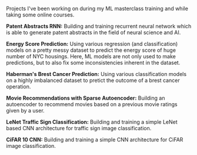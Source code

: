Projects I've been working on during my ML masterclass training and while taking some online courses. 


**Patent Abstracts RNN:** Building and training recurrent neural network which is able to generate patent abstracts in the field of 
neural science and AI.

**Energy Score Prediction:** Using various regression (and classification) models on a pretty messy dataset to predict the energy score of huge number of NYC housings. Here, ML models are not only used to make predictions, but to also fix some inconsistencies inherent in the dataset.

**Haberman's Brest Cancer Prediction:** Using various classification models on a highly imbalanced dataset to pretict the outcome 
of a brest cancer operation.

**Movie Recommendations with Sparse Autoencoder:** Building an autoencoder to recommend movies based on a previous movie ratings given by a user.

**LeNet Traffic Sign Classification:** Building and training a simple LeNet based CNN architecture for traffic sign image classification.

**CiFAR 10 CNN:** Building and training a simple CNN architecture for CiFAR image classification. 

